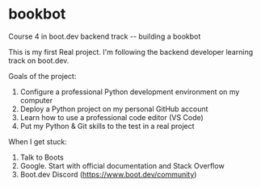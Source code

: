 # bookbot
Course 4 in boot.dev backend track -- building a bookbot

This is my first Real project. I'm following the backend developer learning track on boot.dev.

Goals of the project:
1. Configure a professional Python development environment on my computer
2. Deploy a Python project on my personal GitHub account
3. Learn how to use a professional code editor (VS Code)
4. Put my Python & Git skills to the test in a real project

When I get stuck:
1. Talk to Boots
2. Google. Start with official documentation and Stack Overflow
3. Boot.dev Discord (https://www.boot.dev/community)
